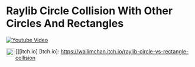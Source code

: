 <h1>Raylib Circle Collision With Other Circles And Rectangles</h1>

 [![Youtube Video](https://img.youtube.com/vi/QH4zdsKjGD4/0.jpg)](https://www.youtube.com/watch?v=QH4zdsKjGD4)

[<img align="left" alt="WaiLimChan | YouTube" width="22px" src="https://cdn.jsdelivr.net/npm/simple-icons@v3/icons/itch-dot-io.svg" />][itch.io]
[Itch.io]: https://wailimchan.itch.io/raylib-circle-vs-rectangle-collision
